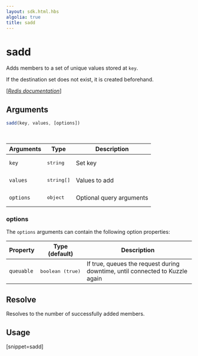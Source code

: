 ```yaml
---
layout: sdk.html.hbs
algolia: true
title: sadd
---
```


# sadd

Adds members to a set of unique values stored at `key`. 

If the destination set does not exist, it is created beforehand.

[[_Redis documentation_]](https://redis.io/commands/sadd)

## Arguments

```js
sadd(key, values, [options])
```

<br/>

| Arguments    | Type    | Description |
|--------------|---------|-------------|
| `key` | <pre>string</pre> | Set key |
| `values` | <pre>string[]</pre> | Values to add |
| ``options`` | <pre>object</pre> | Optional query arguments |

### options

The `options` arguments can contain the following option properties:

| Property   | Type (default)   | Description                       |
| ---------- | ------- | --------------------------------- |
| `queuable` | <pre>boolean (true)</pre> | If true, queues the request during downtime, until connected to Kuzzle again |

## Resolve

Resolves to the number of successfully added members.

## Usage

[snippet=sadd]
